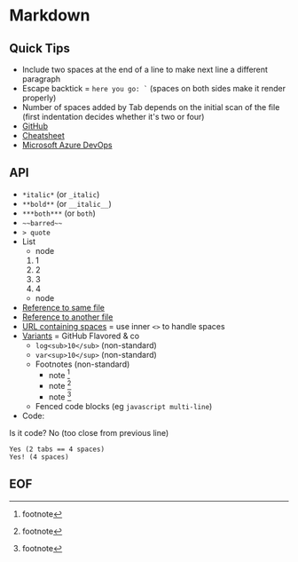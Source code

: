# Markdown

## Quick Tips

* Include two spaces at the end of a line to make next line a different paragraph
* Escape backtick = `` here you go: ` `` (spaces on both sides make it render properly)
* Number of spaces added by Tab depends on the initial scan of the file (first indentation decides whether it's two or four)
* [GitHub](https://guides.github.com/features/mastering-markdown)
* [Cheatsheet](https://github.com/adam-p/markdown-here/wiki/Markdown-Cheatsheet)
* [Microsoft Azure DevOps](https://learn.microsoft.com/en-us/azure/devops/project/wiki/markdown-guidance?view=azure-devops)

## API

* `*italic*` (or `_italic`)
* `**bold**` (or `__italic__`)
* `***both***` (or ```both```)
* `~~barred~~`
* `> quote`
* List
  * node
  1. 1
  2. 2
  3. 3
  4. 4
  * node
* [Reference to same file](#eof)
* [Reference to another file](<../Design Thinking.md>)
* [URL containing spaces](<https://www.facebook.com/search/top/?q=game beurs>) =  use inner `<>` to handle spaces
* [Variants](https://en.wikipedia.org/wiki/Markdown#Variants) = GitHub Flavored & co
  * `log<sub>10</sub>` (non-standard)
  * `var<sup>10</sup>` (non-standard)
  * Footnotes (non-standard)
    * note [^1]
    * note [^a]
    * note [^note]
  * Fenced code blocks (eg ```javascript multi-line```)
* Code:

Is it code?
    No (too close from previous line)

    Yes (2 tabs == 4 spaces)
    Yes! (4 spaces)

## EOF

[^1]: footnote
[^a]: footnote
[^note]: footnote
